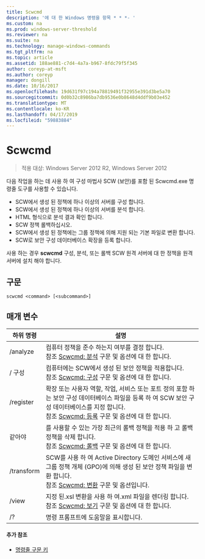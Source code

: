 ```yaml
---
title: Scwcmd
description: '에 대 한 Windows 명령을 항목 * * *- '
ms.custom: na
ms.prod: windows-server-threshold
ms.reviewer: na
ms.suite: na
ms.technology: manage-windows-commands
ms.tgt_pltfrm: na
ms.topic: article
ms.assetid: 188ae881-c7d4-4a7a-b967-8fdc79f5f345
author: coreyp-at-msft
ms.author: coreyp
manager: dongill
ms.date: 10/16/2017
ms.openlocfilehash: 19d631f97c194a78819491f32955e391d3be5a70
ms.sourcegitcommit: 0d0b32c8986ba7db9536e0b8648d4ddf9b03e452
ms.translationtype: MT
ms.contentlocale: ko-KR
ms.lasthandoff: 04/17/2019
ms.locfileid: "59883884"
---
```

# <a name="scwcmd"></a>Scwcmd

> 적용 대상: Windows Server 2012 R2, Windows Server 2012

다음 작업을 하는 데 사용 하 여 구성 마법사 SCW (보안)를 포함 된 Scwcmd.exe 명령줄 도구를 사용할 수 있습니다.
-   SCW에서 생성 된 정책에 하나 이상의 서버를 구성 합니다.
-   SCW에서 생성 된 정책에 하나 이상의 서버를 분석 합니다.
-   HTML 형식으로 분석 결과 확인 합니다.
-   SCW 정책 롤백하십시오.
-   SCW에서 생성 된 정책에는 그룹 정책에 의해 지원 되는 기본 파일로 변환 합니다.
-   SCW로 보안 구성 데이터베이스 확장을 등록 합니다.

사용 하는 경우 **scwcmd** 구성, 분석, 또는 롤백 SCW 원격 서버에 대 한 정책을 원격 서버에 설치 해야 합니다.

## <a name="syntax"></a>구문

```
scwcmd <command> [<subcommand>]
```

## <a name="parameters"></a>매개 변수

|하위 명령|설명|
|----------|-----------|
|/analyze|컴퓨터 정책을 준수 하는지 여부를 결정 합니다.</br>참조 [Scwcmd: 분석](scwcmd-analyze.md) 구문 및 옵션에 대 한 합니다.|
|/ 구성|컴퓨터에는 SCW에서 생성 된 보안 정책을 적용합니다.</br>참조 [Scwcmd: 구성](scwcmd-configure.md) 구문 및 옵션에 대 한 합니다.|
|/register|확장 또는 사용자 역할, 작업, 서비스 또는 포트 정의 포함 하는 보안 구성 데이터베이스 파일을 등록 하 여 SCW 보안 구성 데이터베이스를 지정 합니다.</br>참조 [Scwcmd: 등록](scwcmd-register.md) 구문 및 옵션에 대 한 합니다.|
|같아야|를 사용할 수 있는 가장 최근의 롤백 정책을 적용 하 고 롤백 정책을 삭제 합니다.</br>참조 [Scwcmd: 롤백](scwcmd-rollback.md) 구문 및 옵션에 대 한 합니다.|
|/transform|SCW를 사용 하 여 Active Directory 도메인 서비스에 새 그룹 정책 개체 (GPO)에 의해 생성 된 보안 정책 파일을 변환 합니다.</br>참조 [Scwcmd: 변환](scwcmd-transform.md) 구문 및 옵션입니다.|
|/view|지정 된.xsl 변환을 사용 하 여.xml 파일을 렌더링 합니다.</br>참조 [Scwcmd: 보기](scwcmd-view.md) 구문 및 옵션에 대 한 합니다.|
|/?|명령 프롬프트에 도움말을 표시합니다.|

#### <a name="additional-references"></a>추가 참조

-   [명령줄 구문 키](command-line-syntax-key.md)
